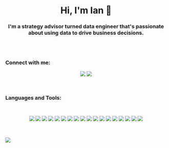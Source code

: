 <h1 align="center">Hi, I'm Ian 👋</h1>

<h3 align="center">
I'm a strategy advisor turned data engineer that's passionate about using data to drive business decisions. 
</h3>

<br />
<br />

<h3 align="left">Connect with me:</h3>
<p align="center">
    <a href="https://www.linkedin.com/in/iangresov/"><img src="https://img.shields.io/badge/linkedin-0A66C2.svg?style=[style_name]&logo=linkedin&logoColor=white" /></a>
    <a href="mailto:ian@skyviz.app"><img src="https://img.shields.io/badge/gmail-EA4335.svg?style=[style_name]&logo=gmail&logoColor=white" /></a>
</p>

<br />

<h3 align="left">Languages and Tools:</h3>
<br />
<p align="center">
    <a href="https://www.python.org/"><img src="https://img.shields.io/badge/Python-FFD43B?style=for-the-badge&logo=python&logoColor=blue" /></a>
    <a href="https://pandas.pydata.org/"><img src="https://img.shields.io/badge/Pandas-2C2D72?style=for-the-badge&logo=pandas&logoColor=white" /></a>
    <a href="https://streamlit.io/"><img src="https://img.shields.io/badge/Streamlit-FF4B4B?style=for-the-badge&logo=Streamlit&logoColor=white" /></a>
    <a href="https://powerbi.microsoft.com/"><img src="https://img.shields.io/badge/PowerBI-F2C811?style=for-the-badge&logo=Power%20BI&logoColor=white" /></a>
    <a href="https://www.tableau.com/"><img src="https://img.shields.io/badge/Tableau-E97627?style=for-the-badge&logo=Tableau&logoColor=white" /></a>
    <a href="https://www.palantir.com/platforms/foundry/"><img src="https://img.shields.io/badge/Cloud%20Foundry-0C9ED5?style=for-the-badge&logo=Cloud%20Foundry&logoColor=white" /></a>
    <a href="https://www.snowflake.com/"><img src="https://camo.githubusercontent.com/f2877c333d2582dde3bf317879520f4e0532908fea4845af3fbdde39fa11df5e/68747470733a2f2f696d672e736869656c64732e696f2f62616467652f736e6f77666c616b652d3239423545382e7376673f7374796c653d666f722d7468652d6261646765266c6f676f3d736e6f77666c616b65266c6f676f436f6c6f723d7768697465" /></a>
    <a href="https://www.postgresql.org/"><img src="https://img.shields.io/badge/PostgreSQL-316192?style=for-the-badge&logo=postgresql&logoColor=white" /></a>
    <a href="https://sqlite.org/"><img src="https://img.shields.io/badge/SQLite-07405E?style=for-the-badge&logo=sqlite&logoColor=white" /></a>
    <a href="https://www.pulumi.com/"><img src="https://img.shields.io/badge/Pulumi-8A3391?style=for-the-badge&logo=pulumi&logoColor=white" /></a>
    <a href="https://www.docker.com/"><img src="https://img.shields.io/badge/Docker-2CA5E0?style=for-the-badge&logo=docker&logoColor=white" /></a>
    <a href="https://azure.microsoft.com/"><img src="https://img.shields.io/badge/microsoft%20azure-0089D6?style=for-the-badge&logo=microsoft-azure&logoColor=white" /></a>
    <a href="https://www.rancher.com/"><img src="https://img.shields.io/badge/Rancher-0075A8?style=for-the-badge&logo=rancher&logoColor=white" /></a>
    <a href="https://ubuntu.com/"><img src="https://img.shields.io/badge/Ubuntu-E95420?style=for-the-badge&logo=ubuntu&logoColor=white" /></a>
    <a href="https://git-scm.com/"><img src="https://img.shields.io/badge/GIT-E44C30?style=for-the-badge&logo=git&logoColor=white" /></a>
    <a href="https://www.gnu.org/software/bash/"><img src="https://img.shields.io/badge/GNU%20Bash-4EAA25?style=for-the-badge&logo=GNU%20Bash&logoColor=white" /></a>
    <a href="https://www.atlassian.com/software/jira"><img src="https://img.shields.io/badge/Jira-0052CC?style=for-the-badge&logo=Jira&logoColor=white" /></a>
    <a href="https://www.salesforce.com/"><img src="https://camo.githubusercontent.com/a753bd3f307cff02ea841228e2606cfca6846d0dfdc616407adc111dd9cdc6ef/68747470733a2f2f696d672e736869656c64732e696f2f62616467652f73616c6573666f7263652d3030413145302e7376673f7374796c653d666f722d7468652d6261646765266c6f676f3d73616c6573666f726365266c6f676f436f6c6f723d7768697465" /></a>
</p>

<br />
<br />

<img src="https://hits.seeyoufarm.com/api/count/incr/badge.svg?url=https%3A%2F%2Fgithub.com%2F{fpvian}1212%2Fhit-counter" />

<!--
**FPVian/fpvian** is a ✨ _special_ ✨ repository because its `README.md` (this file) appears on your GitHub profile.

Here are some ideas to get you started:

- 🔭 I’m currently working on ...
- 🌱 I’m currently learning ...
- 👯 I’m looking to collaborate on ...
- 🤔 I’m looking for help with ...
- 💬 Ask me about ...
- 📫 How to reach me: ...
- 😄 Pronouns: ...
- ⚡ Fun fact: ...
-->
